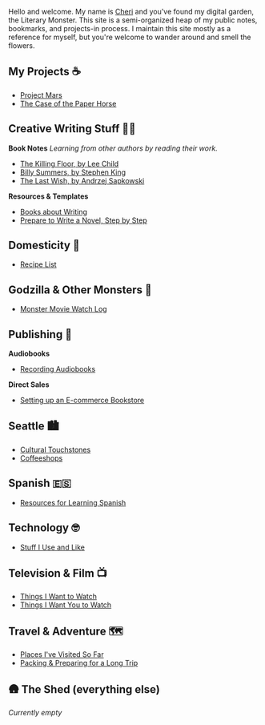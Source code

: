 
Hello and welcome. My name is [Cheri](https://cheribaker.com/pages/about-the-author) and you've found my digital garden, the Literary Monster. This site is a semi-organized heap of my public notes, bookmarks, and projects-in process. I maintain this site mostly as a reference for myself, but you're welcome to wander around and smell the flowers.

## My Projects ☕
- [Project Mars](/notes/project-mars.md)
- [The Case of the Paper Horse](/notes/paper-horse.md)

## **Creative Writing Stuff** ✍🏻

**Book Notes**
*Learning from other authors by reading their work.*
* [The Killing Floor, by Lee Child](/notes/notes-killing-floor.md)
* [Billy Summers, by Stephen King](/notes/notes-billy-summers.md)
* [The Last Wish, by Andrzej Sapkowski ](/notes/notes-last-wish.md)

**Resources & Templates**
- [Books about Writing](/notes/books-about-writing.md)
- [Prepare to Write a Novel, Step by Step](/notes/prep-a-novel.md)

## **Domesticity** 🏡
- [Recipe List](/notes/recipe-list.md)

##  **Godzilla & Other Monsters** 🏯
* [Monster Movie Watch Log](/notes/monster-watch.md)

##  **Publishing** 📖

**Audiobooks**
- [Recording Audiobooks](/notes/recording-audiobooks.md)

**Direct Sales**
- [Setting up an E-commerce Bookstore](/notes/direct-sales.md)

## **Seattle** 🏙️
- [Cultural Touchstones](/notes/culture.md)
- [Coffeeshops](/notes/coffeeshops.md)

## **Spanish** 🇪🇸
* [Resources for Learning Spanish](/notes/spanish-learning-resources.md)

## **Technology** 🤓
* [Stuff I Use and Like](/notes/technology.md)

## **Television & Film** 📺
- [Things I Want to Watch](/notes/want-to-watch.md)
- [Things I Want You to Watch](/notes/you-should-watch.md)

## **Travel & Adventure** 🗺️
- [Places I've Visited So Far](/notes/places.md) 
- [Packing & Preparing for a Long Trip](/notes/packing.md)

##  🛖 **The Shed (everything else)**

*Currently empty*

<br>